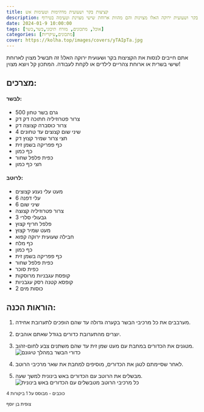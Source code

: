```yaml
---
title: קציצות בקר ושעועית מדהימות וטעימות אש
description: הקציצות בקר ושעועית ירוקה האלו מצוינות והם מהוות ארוחת שישי מצוינת וטעימה בטירוף!
date: 2024-01-9 10:00:00
tags: [אוכל, מתכונים, מזרח תיכוני,בשר,כשר]
categories: [מתכונים,עיקריות]
cover: https://kolha.top/images/covers/yTAIpTa.jpg
---
```

אתם חייבים לנסות את הקציצות בקר ושעועית ירוקה האלו! זה תבשיל מצוין לארוחת שישי בשרית או ארוחת צהריים לילדים או לקחת לעבודה. המתכון קל ויוצא מצוין!
## מצרכים:


#### לבשר:
- 500 גרם בשר טחון
- צרור פטרוזיליה חתוכה דק דק
- צרור כוסברה קצוצה דק
- 4 שיני שום קצוצים עד טחונים
- חצי צרור שמיר קצוץ דק
- כף פפריקה בשמן זית
- כף כמון
- כפית פלפל שחור
- חצי כף כמון

#### לרוטב:
- מעט עלי נענע קצוצים
- 6 עלי דפנה
- 6 שיני שום
- צרור פטרוזיליה קצוצה
- 3 גבעולי סלרי
- פלפל חריף קצוץ
- מעט שמיר קצוץ
- חבילה שעועית ירוקה קפוא
- כף מלח
- כף כמון
- כף פפריקה בשמן זית
- כפית פלפל שחור
- כפית סוכר
- קופסת עגבניות מרוסקות
- קופסא קטנה רסק עגבניות
- 2 כוסות מים




## הוראות הכנה:

1. מערבבים את כל מרכיבי הבשר בקערה גדולה עד שהם הופכים לתערובת אחידה.
2. יוצרים מהתערובת כדורים בגודל שאתם אוהבים.
3. מטגנים את הכדורים במחבת עם מעט שמן זית עד שהם משתנים צבע לחום-זהוב.
![כדורי הבשר במהלך טיגונם](https://kolha.top/images/V31LnGG/meatballs-while-getting-cooked.jpg)
4. לאחר שסיימתם לטגן את הכדורים, מוסיפים למחבת את שאר מרכיבי הרוטב.

5. מבשלים את הרוטב עם הכדורים באש בינונית למשך שעה.
![כל מרכיבי הרוטב מטבשלים עם הכדורים באש בינונית](https://kolha.top/images/Yt2qzzP/meatballs-cooking-with-all-the-juice.jpg)


<small><div property="aggregateRating"  typeof="AggregateRating">  <span  property="ratingValue">4</span> כוכבים -   מבוסס על <span  property="reviewCount">1</span> ביקורות  </div></small>

<small>צופית בן יוסף</small>
